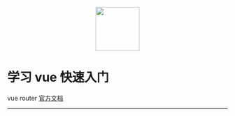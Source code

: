 
<p align="center"><img width="100"src="http://vuejs.org/images/logo.png"></p>


学习 vue 快速入门
=========
vue router
[官方文档](http://router.vuejs.org/zh-cn/index.html)

----------
